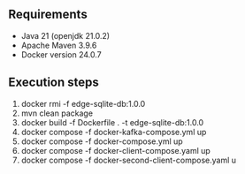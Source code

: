 ## Requirements  

- Java 21 (openjdk 21.0.2)
- Apache Maven 3.9.6
- Docker version 24.0.7

## Execution steps

1) docker rmi -f edge-sqlite-db:1.0.0
2) mvn clean package
3) docker build -f Dockerfile . -t edge-sqlite-db:1.0.0
4) docker compose -f docker-kafka-compose.yml up
5) docker compose -f docker-compose.yml up
6) docker compose -f docker-client-compose.yaml up
7) docker compose -f docker-second-client-compose.yaml u
